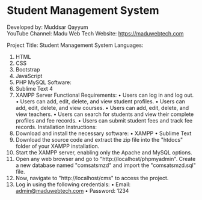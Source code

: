 # Student Management System
 Developed by: Muddsar Qayyum<br>
YouTube Channel: Madu Web Tech
Website: https://maduwebtech.com

Project Title: Student Management System
Languages:
1.	HTML
2.	CSS
3.	Bootstrap
4.	JavaScript
5.	PHP MySQL
Software:
1.	Sublime Text 4
2.	XAMPP Server
Functional Requirements:
•	Users can log in and log out.
•	Users can add, edit, delete, and view student profiles.
•	Users can add, edit, delete, and view courses.
•	Users can add, edit, delete, and view teachers.
•	Users can search for students and view their complete profiles and fee records.
•	Users can submit student fees and track fee records.
Installation Instructions:
1.	Download and install the necessary software:
•	XAMPP
•	Sublime Text
2.	Download the source code and extract the zip file into the "htdocs" folder of your XAMPP installation.
3.	Start the XAMPP server, enabling only the Apache and MySQL options.
4.	Open any web browser and go to "http://localhost/phpmyadmin". Create a new database named "comsatsmzd" and import the "comsatsmzd.sql" file.
5.	Now, navigate to "http://localhost/cms" to access the project.
6.	Log in using the following credentials:
•	Email: admin@maduwebtech.com
•	Password: 1234


